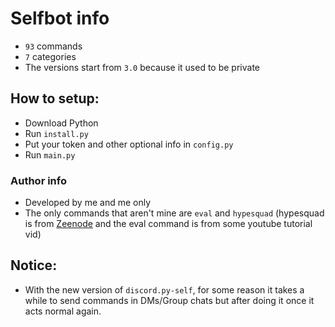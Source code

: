 # Selfbot info
- `93` commands
- `7` categories
- The versions start from `3.0` because it used to be private

## How to setup:
- Download Python
- Run `install.py`
- Put your token and other optional info in `config.py` 
- Run `main.py`

### Author info
- Developed by me and me only
- The only commands that aren't mine are `eval` and `hypesquad` (hypesquad is from [Zeenode](https://github.com/zeenode/selfbot) and the eval command is from some youtube tutorial vid)

## Notice:
- With the new version of `discord.py-self`, for some reason it takes a while to send commands in DMs/Group chats but after doing it once it acts normal again.
